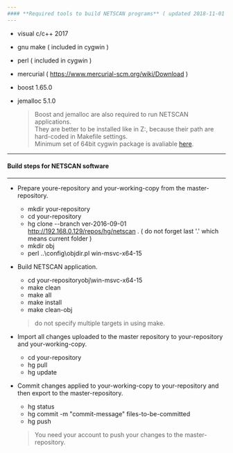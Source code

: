 ```yaml
---
#### **Required tools to build NETSCAN programs** ( updated 2018-11-01 )
---
```


+ visual c/c++ 2017
+ gnu make ( included in cygwin )
+ perl ( included in cygwin )
+ mercurial ( https://www.mercurial-scm.org/wiki/Download )
+ boost 1.65.0
+ jemalloc 5.1.0

  > Boost and jemalloc are also required to run NETSCAN applications.  
  > They are better to be installed like in Z:, because their path are hard-coded in Makefile settings.  
  > Minimum set of 64bit cygwin package is avaliable [here](cygwin.zip).  

---
#### **Build steps for NETSCAN software**
---

+ Prepare youre-repository and your-working-copy from the master-repository.
  - mkdir your-repository
  - cd your-repository
  - hg clone --branch ver-2016-09-01 http://192.168.0.129/repos/hg/netscan . ( do not forget last '.' which means current folder )  
  - mkdir obj
  - perl ..\config\objdir.pl win-msvc-x64-15


+ Build NETSCAN application.
  - cd your-repositoryobj\win-msvc-x64-15
  - make clean
  - make all
  - make install
  - make clean-obj

  > do not specify multiple targets in using make.  

+ Import all changes uploaded to the master repository to your-repository and your-working-copy.
  - cd your-repository
  - hg pull
  - hg update


+ Commit changes applied to your-working-copy to your-repository and then export to the master-repository.
  - hg status
  - hg commit -m "commit-message" files-to-be-committed
  - hg push

  > You need your account to push your changes to the master-repository.  
